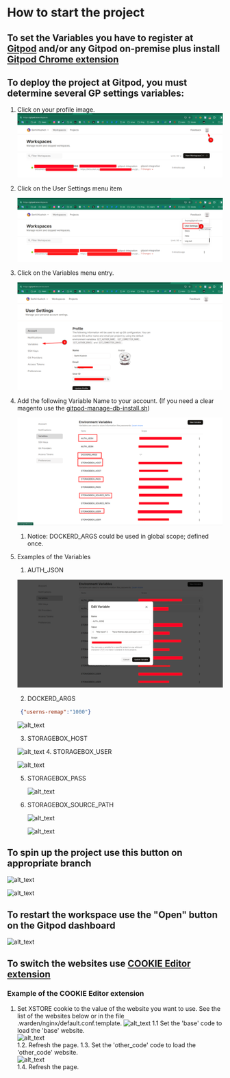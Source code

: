 # How to start the project
## To set the Variables you have to register at [Gitpod](https://gitpod.io/login) and/or any Gitpod on-premise plus install [Gitpod Chrome extension](https://chrome.google.com/webstore/detail/dodmmooeoklaejobgleioelladacbeki)
## To deploy the project at Gitpod, you must determine several GP settings variables:


1. Click on your profile image.  
    ![alt_text](.warden/images/image1.png "image_tooltip")

2. Click on the User Settings menu item  

    ![alt_text](.warden/images/image2.png "image_tooltip")


3. Click on the Variables menu entry. 

    ![alt_text](.warden/images/image3.png "image_tooltip")

4. Add the following Variable Name to your account. (If you need a clear magento use the [gitpod-manage-db-install.sh](.warden%2Fgitpod-manage-db-install.sh))

    ![alt_text](.warden/images/image4.png "image_tooltip")

    1. Notice: DOCKERD_ARGS could be used in global scope; defined once. 
5. Examples of the Variables
    1. AUTH_JSON 

    ![alt_text](.warden/images/image5.png "image_tooltip")

    2. DOCKERD_ARGS  
   ```json
    {"userns-remap":"1000"}
    ```
    ![alt_text](.warden/images/image6.png "image_tooltip")

    3. STORAGEBOX_HOST 

    ![alt_text](.warden/images/image7.png "image_tooltip")
   4. STORAGEBOX_USER

      ![alt_text](.warden/images/image11.png "image_tooltip")

   5. STORAGEBOX_PASS 

      ![alt_text](.warden/images/image8.png "image_tooltip")

   6. STORAGEBOX_SOURCE_PATH 

      ![alt_text](.warden/images/image9.png "image_tooltip")

      ![alt_text](.warden/images/image10.png "image_tooltip")

## To spin up the project use this button on appropriate branch

![alt_text](.warden/images/image16.png "image_tooltip")  

![alt_text](.warden/images/image17.png "image_tooltip")

## To restart the workspace use the "Open" button on the Gitpod dashboard  

![alt_text](.warden/images/image18.png "image_tooltip")


## To switch the websites use [COOKIE Editor extension](https://chrome.google.com/webstore/detail/hlkenndednhfkekhgcdicdfddnkalmdm)  

### Example of the COOKIE Editor extension  

1. Set XSTORE cookie to the value of the website you want to use. See the list of the websites below or in the file .warden/nginx/default.conf.template. 
    ![alt_text](.warden/images/image12.png "image_tooltip")
    1.1 Set the 'base' code to load the 'base' website.  
        ![alt_text](.warden/images/image13.png "image_tooltip")  
    1.2. Refresh the page.
    1.3. Set the 'other_code' code to load the 'other_code' website.  
              ![alt_text](.warden/images/image14.png "image_tooltip")  
    1.4. Refresh the page.

